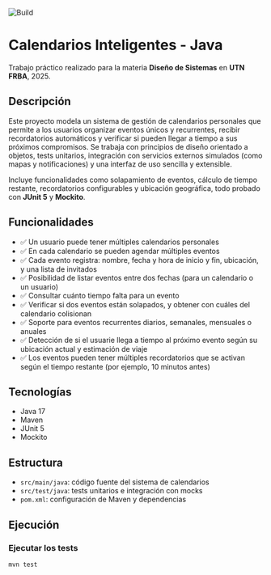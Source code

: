 ![Build](https://github.com/cesartomasG/calendarios-2025/actions/workflows/maven.yml/badge.svg)

# Calendarios Inteligentes - Java

Trabajo práctico realizado para la materia **Diseño de Sistemas** en **UTN FRBA**, 2025.

## Descripción

Este proyecto modela un sistema de gestión de calendarios personales que permite a los usuarios organizar eventos únicos y recurrentes, recibir recordatorios automáticos y verificar si pueden llegar a tiempo a sus próximos compromisos. Se trabaja con principios de diseño orientado a objetos, tests unitarios, integración con servicios externos simulados (como mapas y notificaciones) y una interfaz de uso sencilla y extensible.

Incluye funcionalidades como solapamiento de eventos, cálculo de tiempo restante, recordatorios configurables y ubicación geográfica, todo probado con **JUnit 5** y **Mockito**.

## Funcionalidades

- ✅ Un usuario puede tener múltiples calendarios personales
- ✅ En cada calendario se pueden agendar múltiples eventos
- ✅ Cada evento registra: nombre, fecha y hora de inicio y fin, ubicación, y una lista de invitados
- ✅ Posibilidad de listar eventos entre dos fechas (para un calendario o un usuario)
- ✅ Consultar cuánto tiempo falta para un evento
- ✅ Verificar si dos eventos están solapados, y obtener con cuáles del calendario colisionan
- ✅ Soporte para eventos recurrentes diarios, semanales, mensuales o anuales
- ✅ Detección de si el usuarie llega a tiempo al próximo evento según su ubicación actual y estimación de viaje
- ✅ Los eventos pueden tener múltiples recordatorios que se activan según el tiempo restante (por ejemplo, 10 minutos antes)

## Tecnologías

- Java 17
- Maven
- JUnit 5
- Mockito

## Estructura

- `src/main/java`: código fuente del sistema de calendarios
- `src/test/java`: tests unitarios e integración con mocks
- `pom.xml`: configuración de Maven y dependencias

## Ejecución

### Ejecutar los tests

```bash
mvn test
